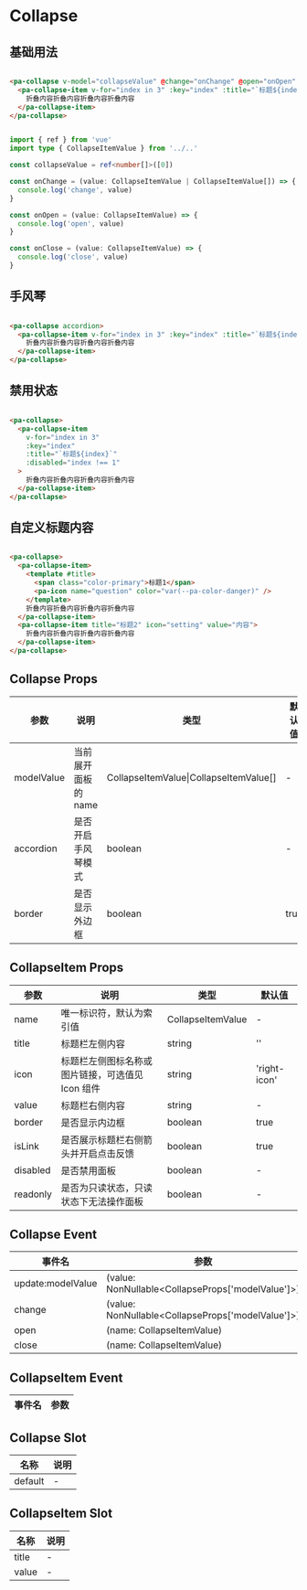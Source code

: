 # Collapse

<!--codes start-->

## 基础用法

```html [template]

<pa-collapse v-model="collapseValue" @change="onChange" @open="onOpen" @close="onClose">
  <pa-collapse-item v-for="index in 3" :key="index" :title="`标题${index}`">
    折叠内容折叠内容折叠内容折叠内容
  </pa-collapse-item>
</pa-collapse>

```
```ts [script]

import { ref } from 'vue'
import type { CollapseItemValue } from '../..'

const collapseValue = ref<number[]>([0])

const onChange = (value: CollapseItemValue | CollapseItemValue[]) => {
  console.log('change', value)
}

const onOpen = (value: CollapseItemValue) => {
  console.log('open', value)
}

const onClose = (value: CollapseItemValue) => {
  console.log('close', value)
}

```
## 手风琴

```html [template]

<pa-collapse accordion>
  <pa-collapse-item v-for="index in 3" :key="index" :title="`标题${index}`">
    折叠内容折叠内容折叠内容折叠内容
  </pa-collapse-item>
</pa-collapse>

```
## 禁用状态

```html [template]

<pa-collapse>
  <pa-collapse-item
    v-for="index in 3"
    :key="index"
    :title="`标题${index}`"
    :disabled="index !== 1"
  >
    折叠内容折叠内容折叠内容折叠内容
  </pa-collapse-item>
</pa-collapse>

```
## 自定义标题内容

```html [template]

<pa-collapse>
  <pa-collapse-item>
    <template #title>
      <span class="color-primary">标题1</span>
      <pa-icon name="question" color="var(--pa-color-danger)" />
    </template>
    折叠内容折叠内容折叠内容折叠内容
  </pa-collapse-item>
  <pa-collapse-item title="标题2" icon="setting" value="内容">
    折叠内容折叠内容折叠内容折叠内容
  </pa-collapse-item>
</pa-collapse>

```

<!--codes end-->

## Collapse Props

<!--props start-->

| 参数 | 说明 | 类型 | 默认值 |
| --- | ----- | --- | --- |
| modelValue | 当前展开面板的 name | CollapseItemValue\|CollapseItemValue[] | - |
| accordion | 是否开启手风琴模式 | boolean | - |
| border | 是否显示外边框 | boolean |  true |

## CollapseItem Props

| 参数 | 说明 | 类型 | 默认值 |
| --- | ----- | --- | --- |
| name | 唯一标识符，默认为索引值 | CollapseItemValue | - |
| title | 标题栏左侧内容 | string |  '' |
| icon | 标题栏左侧图标名称或图片链接，可选值见 Icon 组件 | string |  'right-icon' |
| value | 标题栏右侧内容 | string | - |
| border | 是否显示内边框 | boolean |  true |
| isLink | 是否展示标题栏右侧箭头并开启点击反馈 | boolean |  true |
| disabled | 是否禁用面板 | boolean | - |
| readonly | 是否为只读状态，只读状态下无法操作面板 | boolean | - |

<!--props end-->

## Collapse Event

<!--event start-->

| 事件名 | 参数 |
| --- | --- |
| update:modelValue | (value: NonNullable\<CollapseProps['modelValue']\>)  |
| change | (value: NonNullable\<CollapseProps['modelValue']\>)  |
| open | (name: CollapseItemValue)  |
| close | (name: CollapseItemValue)  |

## CollapseItem Event

| 事件名 | 参数 |
| --- | --- |


<!--event end-->

## Collapse Slot

<!--slot start-->

| 名称 | 说明 |
| --- | --- |
| default | - |

## CollapseItem Slot

| 名称 | 说明 |
| --- | --- |
| title | - |
| value | - |

<!--slot end-->

